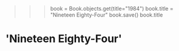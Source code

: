 >>> book = Book.objects.get(title="1984")
>>> book.title = "Nineteen Eighty-Four"
>>> book.save()
>>> book.title
# 'Nineteen Eighty-Four'
